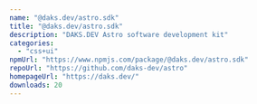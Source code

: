 ```yaml
---
name: "@daks.dev/astro.sdk"
title: "@daks.dev/astro.sdk"
description: "DAKS.DEV Astro software development kit"
categories:
  - "css+ui"
npmUrl: "https://www.npmjs.com/package/@daks.dev/astro.sdk"
repoUrl: "https://github.com/daks-dev/astro"
homepageUrl: "https://daks.dev/"
downloads: 20
---
```

